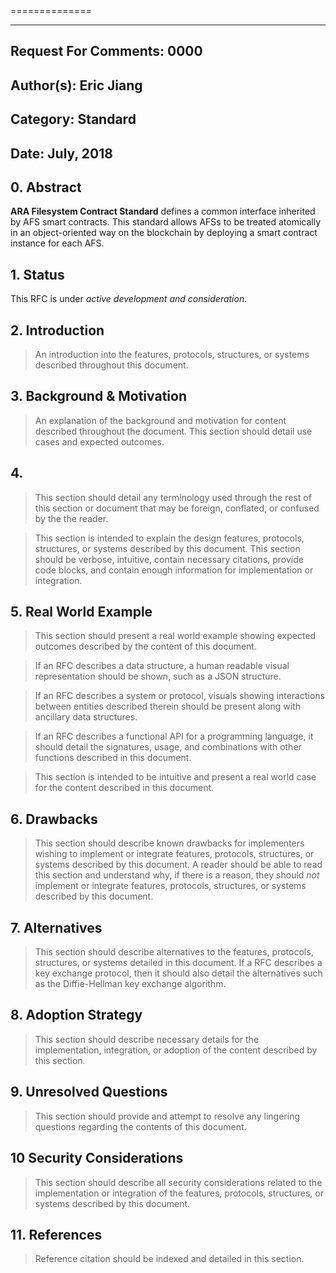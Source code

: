 <Topic Name>
==============

---
Request For Comments: 0000
---
Author(s): Eric Jiang
---
Category: Standard
---
Date: July, 2018
---

## 0. Abstract

**ARA Filesystem Contract Standard** defines a common interface inherited by AFS smart contracts. This standard allows AFSs to be treated atomically in an object-oriented way on the blockchain by deploying a smart contract instance for each AFS.

## 1. Status

This RFC is under _active development and consideration_.

## 2. Introduction

> An introduction into the features, protocols, structures, or systems described
> throughout this document.

## 3. Background & Motivation

> An explanation of the background and motivation for content described
> throughout the document. This section should detail use cases
> and expected outcomes.

## 4. <Topic Name>

> This section should detail any terminology used through the rest of
> this section or document that may be foreign, conflated, or confused by the
> the reader.

> This section is intended to explain the design features, protocols,
> structures, or systems described by this document. This section should
> be verbose, intuitive, contain necessary citations, provide code blocks, and
> contain enough information for implementation or integration.

## 5. Real World Example

> This section should present a real world example showing expected
> outcomes described by the content of this document.

> If an RFC describes a data structure, a human readable visual representation
> should be shown, such as a JSON structure.

> If an RFC describes a system or protocol, visuals showing interactions
> between entities described therein should be present along with
> ancillary data structures.

> If an RFC describes a functional API for a programming language, it
> should detail the signatures, usage, and combinations with other
> functions described in this document.

> This section is intended to be intuitive and present a real world case
> for the content described in this document.

## 6. Drawbacks

> This section should describe known drawbacks for implementers
> wishing to implement or integrate features, protocols, structures, or systems
> described by this document. A reader should be able to read this section
> and understand why, if there is a reason, they should *not* implement
> or integrate features, protocols, structures, or systems described by
> this document.

## 7. Alternatives

> This section should describe alternatives to the features, protocols,
> structures, or systems detailed in this document. If a RFC describes
> a key exchange protocol, then it should also detail the alternatives
> such as the Diffie-Hellman key exchange algorithm.

## 8. Adoption Strategy

> This section should describe necessary details for the implementation,
> integration, or adoption of the content described by this section.

## 9. Unresolved Questions

> This section should provide and attempt to resolve any lingering questions
> regarding the contents of this document.

## 10 Security Considerations

> This section should describe all security considerations related to
> the implementation or integration of the features, protocols, structures,
> or systems described by this document.

## 11. References

> Reference citation should be indexed and detailed in this section.
